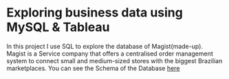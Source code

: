 # Exploring business data using MySQL & Tableau

In this project I use SQL to explore the database of Magist(made-up). Magist is a Service company that offers a centralised order management system to connect small and medium-sized stores with the biggest Brazilian marketplaces. You can see the Schema of the Database [here](https://github.com/Khangt213/Exploring_with_SQL/blob/main/Schema_Magist.pdf)
